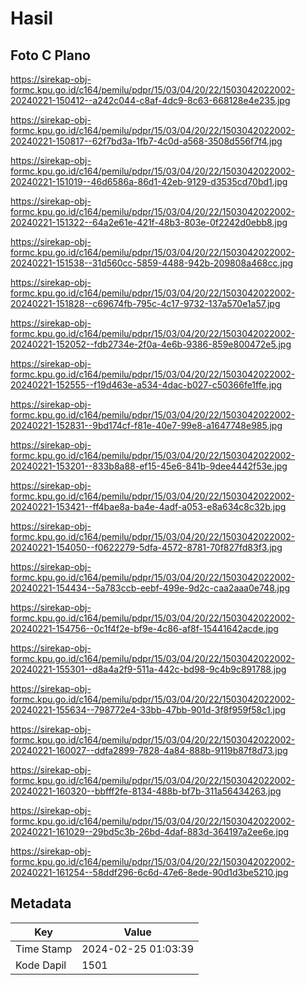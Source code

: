 # Hasil

## Foto C Plano

https://sirekap-obj-formc.kpu.go.id/c164/pemilu/pdpr/15/03/04/20/22/1503042022002-20240221-150412--a242c044-c8af-4dc9-8c63-668128e4e235.jpg

https://sirekap-obj-formc.kpu.go.id/c164/pemilu/pdpr/15/03/04/20/22/1503042022002-20240221-150817--62f7bd3a-1fb7-4c0d-a568-3508d556f7f4.jpg

https://sirekap-obj-formc.kpu.go.id/c164/pemilu/pdpr/15/03/04/20/22/1503042022002-20240221-151019--46d6586a-86d1-42eb-9129-d3535cd70bd1.jpg

https://sirekap-obj-formc.kpu.go.id/c164/pemilu/pdpr/15/03/04/20/22/1503042022002-20240221-151322--64a2e61e-421f-48b3-803e-0f2242d0ebb8.jpg

https://sirekap-obj-formc.kpu.go.id/c164/pemilu/pdpr/15/03/04/20/22/1503042022002-20240221-151538--31d560cc-5859-4488-942b-209808a468cc.jpg

https://sirekap-obj-formc.kpu.go.id/c164/pemilu/pdpr/15/03/04/20/22/1503042022002-20240221-151828--c69674fb-795c-4c17-9732-137a570e1a57.jpg

https://sirekap-obj-formc.kpu.go.id/c164/pemilu/pdpr/15/03/04/20/22/1503042022002-20240221-152052--fdb2734e-2f0a-4e6b-9386-859e800472e5.jpg

https://sirekap-obj-formc.kpu.go.id/c164/pemilu/pdpr/15/03/04/20/22/1503042022002-20240221-152555--f19d463e-a534-4dac-b027-c50366fe1ffe.jpg

https://sirekap-obj-formc.kpu.go.id/c164/pemilu/pdpr/15/03/04/20/22/1503042022002-20240221-152831--9bd174cf-f81e-40e7-99e8-a1647748e985.jpg

https://sirekap-obj-formc.kpu.go.id/c164/pemilu/pdpr/15/03/04/20/22/1503042022002-20240221-153201--833b8a88-ef15-45e6-841b-9dee4442f53e.jpg

https://sirekap-obj-formc.kpu.go.id/c164/pemilu/pdpr/15/03/04/20/22/1503042022002-20240221-153421--ff4bae8a-ba4e-4adf-a053-e8a634c8c32b.jpg

https://sirekap-obj-formc.kpu.go.id/c164/pemilu/pdpr/15/03/04/20/22/1503042022002-20240221-154050--f0622279-5dfa-4572-8781-70f827fd83f3.jpg

https://sirekap-obj-formc.kpu.go.id/c164/pemilu/pdpr/15/03/04/20/22/1503042022002-20240221-154434--5a783ccb-eebf-499e-9d2c-caa2aaa0e748.jpg

https://sirekap-obj-formc.kpu.go.id/c164/pemilu/pdpr/15/03/04/20/22/1503042022002-20240221-154756--0c1f4f2e-bf9e-4c86-af8f-15441642acde.jpg

https://sirekap-obj-formc.kpu.go.id/c164/pemilu/pdpr/15/03/04/20/22/1503042022002-20240221-155301--d8a4a2f9-511a-442c-bd98-9c4b9c891788.jpg

https://sirekap-obj-formc.kpu.go.id/c164/pemilu/pdpr/15/03/04/20/22/1503042022002-20240221-155634--798772e4-33bb-47bb-901d-3f8f959f58c1.jpg

https://sirekap-obj-formc.kpu.go.id/c164/pemilu/pdpr/15/03/04/20/22/1503042022002-20240221-160027--ddfa2899-7828-4a84-888b-9119b87f8d73.jpg

https://sirekap-obj-formc.kpu.go.id/c164/pemilu/pdpr/15/03/04/20/22/1503042022002-20240221-160320--bbfff2fe-8134-488b-bf7b-311a56434263.jpg

https://sirekap-obj-formc.kpu.go.id/c164/pemilu/pdpr/15/03/04/20/22/1503042022002-20240221-161029--29bd5c3b-26bd-4daf-883d-364197a2ee6e.jpg

https://sirekap-obj-formc.kpu.go.id/c164/pemilu/pdpr/15/03/04/20/22/1503042022002-20240221-161254--58ddf296-6c6d-47e6-8ede-90d1d3be5210.jpg


## Metadata

| Key        | Value               |
| ---------- | ------------------- |
| Time Stamp | 2024-02-25 01:03:39 |
| Kode Dapil | 1501                |



